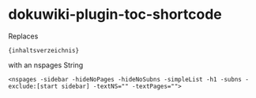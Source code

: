 # dokuwiki-plugin-toc-shortcode
Replaces
```
{inhaltsverzeichnis}
```

with an nspages String

```
<nspages -sidebar -hideNoPages -hideNoSubns -simpleList -h1 -subns -exclude:[start sidebar] -textNS="" -textPages="">
```
